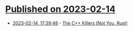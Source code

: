 # [Published on 2023-02-14](index.md)

* [2023-02-14, 17:39:48](https://news.ycombinator.com/item?id=34792932) - [The C++ Killers (Not You, Rust)](https://hackernoon.com/the-real-c-killers-not-you-rust)
